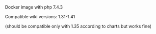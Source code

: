 Docker image with php 7.4.3

Compatible wiki versions: 1.31-1.41

(should be compatible only with 1.35 according to charts but works fine)
